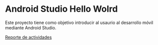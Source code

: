 # Android Studio Hello Wolrd

Este proyecto tiene como objetivo introducir al usaurio al desarrollo móvil mediante Android Studio.

[Reporte de actividades](reporteActividad.pdf)
